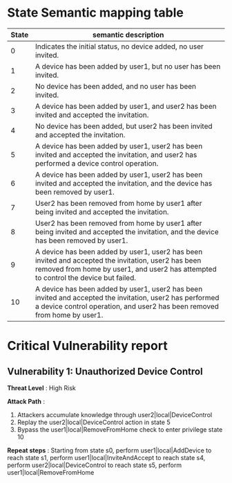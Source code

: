 # State Semantic mapping table
State | semantic description
-----|---------
0 | Indicates the initial status, no device added, no user invited.
1 | A device has been added by user1, but no user has been invited.
2 | No device has been added, and no user has been invited.
3 | A device has been added by user1, and user2 has been invited and accepted the invitation.
4 | No device has been added, but user2 has been invited and accepted the invitation.
5 | A device has been added by user1, user2 has been invited and accepted the invitation, and user2 has performed a device control operation.
6 | A device has been added by user1, user2 has been invited and accepted the invitation, and the device has been removed by user1.
7 | User2 has been removed from home by user1 after being invited and accepted the invitation.
8 | User2 has been removed from home by user1 after being invited and accepted the invitation, and the device has been removed by user1.
9 | A device has been added by user1, user2 has been invited and accepted the invitation, user2 has been removed from home by user1, and user2 has attempted to control the device but failed.
10 | A device has been added by user1, user2 has been invited and accepted the invitation, user2 has performed a device control operation, and user2 has been removed from home by user1.

# Critical Vulnerability report
## Vulnerability 1: Unauthorized Device Control
**Threat Level** : High Risk

**Attack Path** :
1. Attackers accumulate knowledge through user2|local|DeviceControl
2. Replay the user2|local|DeviceControl action in state 5
3. Bypass the user1|local|RemoveFromHome check to enter privilege state 10

**Repeat steps** :
Starting from state s0, perform user1|local|AddDevice to reach state s1, perform user1|local|InviteAndAccept to reach state s4, perform user2|local|DeviceControl to reach state s5, perform user1|local|RemoveFromHome